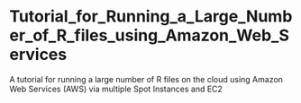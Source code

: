 # Tutorial_for_Running_a_Large_Number_of_R_files_using_Amazon_Web_Services
A tutorial for running a large number of R files on the cloud using Amazon Web Services (AWS) via multiple Spot Instances and EC2
